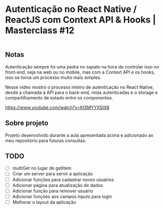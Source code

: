 # Autenticação no React Native / ReactJS com Context API & Hooks | Masterclass #12

<img src="./printScreenMasterClass12.png" alt="">

## Notas
Autenticação sempre foi uma pedra no sapato na hora de controlar isso no front-end, seja na web ou no mobile, mas com a Context API e os hooks, isso se torna um processo muito mais simples.

Nesse vídeo mostro o processo inteiro de autenticação no React Native, desde a chamada à API para o back-end, rotas autenticadas e o storage e compartilhamento de estado entre os componentes.

https://www.youtube.com/watch?v=KISMYYXSIX8


## Sobre projeto
Projeto desenvolvido durante a aula apresentada acima e adicionado ao meu repositório para futuras consultas.

## TODO
- [ ] multiGet no lugar de getItem
- [ ] Criar um server para servir a aplicação
- [ ] Adicionar funções para cadastrar novos usuários
- [ ] Adicionar página para atualização de dados
- [ ] Adicionar função para remover usuário
- [ ] Adicionar funções aos campos inputs para login
- [ ] Melhorar o layout da aplicação
